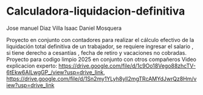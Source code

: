 # Calculadora-liquidacion-definitiva

Jose manuel Diaz Villa
Isaac Daniel Mosquera

Proyecto en conjunto con contadores para realizar el cálculo efectivo de la liquidación total definitiva de un trabajador, se requiere ingresar el salario , si tiene derecho a cesantías , fecha de retiro y vacaciones no cobradas.
Proyecto para codigo limpio 2025 en conjunto con otros compañeros
Video explicacion experto: https://drive.google.com/file/d/1c9Oo18Vego88zhcTV-6tEkw6AILwgGP_/view?usp=drive_link, https://drive.google.com/file/d/1Sn2my1YLyh8yll2mgTRcAMYdJwrQz8Hm/view?usp=drive_link
